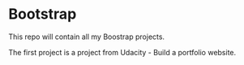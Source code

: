 # Bootstrap
This repo will contain all my Boostrap projects.

The first project is a project from Udacity - Build a portfolio website.
